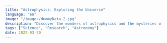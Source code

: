 ```yaml
---
title: "Astrophysics: Exploring the Universe"
language: "en"
image: "/images/dummyData_2.jpg"
description: "Discover the wonders of astrophysics and the mysteries of the universe with this course on astronomy and space science research. "
tags: ["Science", "Research", "Astronomy"]
date: 2022-03-20
---
```


